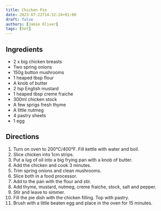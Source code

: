 ```yaml
---
title: Chicken Pie
date: 2023-07-22T14:32:24+01:00
draft: false
authors: [Jamie Oliver]
tags: [hot]
---
```

## Ingredients

- 2 x big chicken breasts
- Two spring onions
- 150g button mushrooms
- 1 heaped tbsp flour
- A knob of butter
- 2 tsp English mustard
- 1 heaped tbsp creme fraiche
- 300ml chicken stock
- A few sprigs fresh thyme
- A little nutmeg
- 4 pastry sheets
- 1 egg

## Directions

1. Turn on oven to 200°C/400°F.
Fill kettle with water and boil.
2. Slice chicken into 1cm strips.
3. Put a lug of oil into a big frying pan with a knob of butter.
4. Add the chicken and cook 3 minutes.
5. Trim spring onions and clean mushrooms.
6. Slice both in a food processor.
7. Add to the pan with the flour and stir.
8. Add thyme, mustard, nutmeg, creme fraiche, stock, salt and pepper.
9. Stir and leave to simmer.
10. Fill the pie dish with the chicken filling. Top with pastry.
11. Brush with a little beaten egg and place in the oven for 15 minutes.
